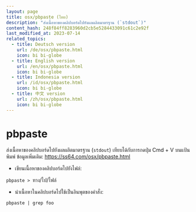 ```yaml
---
layout: page
title: osx/pbpaste (ไทย)
description: "ส่งเนื้อหาของคลิปบอร์ดไปยังผลผลิตมาตรฐาน (`stdout`)"
content_hash: 248f84ff8283960d2cb5e5284433091c61c2e92f
last_modified_at: 2023-07-14
related_topics:
  - title: Deutsch version
    url: /de/osx/pbpaste.html
    icon: bi bi-globe
  - title: English version
    url: /en/osx/pbpaste.html
    icon: bi bi-globe
  - title: Indonesia version
    url: /id/osx/pbpaste.html
    icon: bi bi-globe
  - title: 中文 version
    url: /zh/osx/pbpaste.html
    icon: bi bi-globe
---
```

# pbpaste

ส่งเนื้อหาของคลิปบอร์ดไปยังผลผลิตมาตรฐาน (`stdout`)
เทียบได้กับการกดปุ่ม Cmd + V บนแป้นพิมพ์
ข้อมูลเพิ่มเติม: <https://ss64.com/osx/pbpaste.html>

- เขียนเนื้อหาของคลิปบอร์ดไปยังไฟล์:

`pbpaste > `<span class="tldr-var badge badge-pill bg-dark-lm bg-white-dm text-white-lm text-dark-dm font-weight-bold">ทาง/ไป/ไฟล์</span>

- นำเนื้อหาในคลิปบอร์ดไปใช้เป็นอินพุตของคำสั่ง:

`pbpaste | grep foo`
